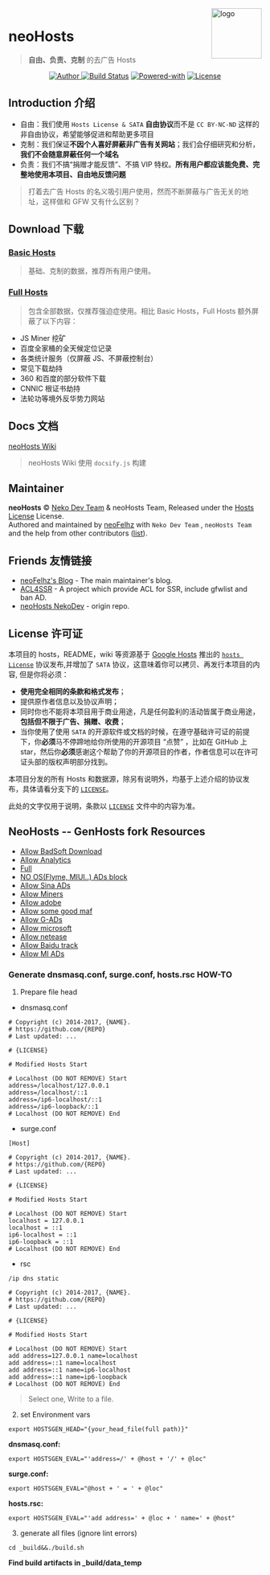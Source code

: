 <img src="https://i.loli.net/2017/10/26/59f16e54c30af.png" alt="logo" width="100" height="100" align="right" />

# neoHosts

> **自由、负责、克制** 的去广告 Hosts

<p align="center">
<a href="http://nekodev.io/">
<img alt="Author" src="https://img.shields.io/badge/Author-Neko%20Dev%20Team%20&%20neoHosts%20Team-blue.svg?style=flat-square"/>
  </a>
<a href="https://travis-ci.org/pigfromChina/neohosts"><img alt="Build Status" src="https://img.shields.io/travis/pigfromChina/neohosts.svg?style=flat-square"/></a>
<a href="https://github.com/pigfromChina/neohosts#neohosts----genhosts-fork-resources">
<img alt="Powered-with" src="https://img.shields.io/badge/powered-hostsgen-ee5566.svg?style=flat-square"/></a>
<a href="https://github.com/neko-dev/neohosts/blob/data/LICENSE"><img alt="License" src="https://img.shields.io/badge/License-Hosts%20License%20&%20SATA-757575.svg?style=flat-square"/></a>
</p>

## Introduction 介绍

- 自由：我们使用 `Hosts License & SATA` **自由协议**而不是 `CC BY-NC-ND` 这样的非自由协议，希望能够促进和帮助更多项目
- 克制：我们保证**不因个人喜好屏蔽非广告有关网站**；我们会仔细研究和分析，**我们不会随意屏蔽任何一个域名**
- 负责：我们不搞“捐赠才能反馈”、不搞 VIP 特权。**所有用户都应该能免费、完整地使用本项目、自由地反馈问题**

> 打着去广告 Hosts 的名义吸引用户使用，然而不断屏蔽与广告无关的地址，这样做和 GFW 又有什么区别？

## Download 下载

### [Basic Hosts](https://neko-dev.github.io/neohosts/basic/hosts)

> 基础、克制的数据，推荐所有用户使用。

### [Full Hosts](https://neko-dev.github.io/neohosts/full/hosts)

> 包含全部数据，仅推荐强迫症使用。相比 Basic Hosts，Full Hosts 额外屏蔽了以下内容：

- JS Miner 挖矿
- 百度全家桶的全天候定位记录
- 各类统计服务（仅屏蔽 JS、不屏蔽控制台）
- 常见下载劫持
- 360 和百度的部分软件下载
- CNNIC 根证书劫持
- 法轮功等境外反华势力网站

## Docs 文档

[neoHosts Wiki](https://neko-dev.github.io/neohosts/#/)

> neoHosts Wiki 使用 `docsify.js` 构建

## Maintainer

**neoHosts** © [Neko Dev Team](https://github.com/neko-dev) & neoHosts Team, Released under the [Hosts License](./LICENSE) License.<br>
Authored and maintained by [neoFelhz](https://github.com/neoFelhz) with `Neko Dev Team` , `neoHosts Team` and the help from other contributors ([list](https://github.com/neko-dev/neohosts/contributors)).

## Friends 友情链接

- [neoFelhz's Blog](https://blog.nfz.moe) - The main maintainer's blog.
- [ACL4SSR](https://github.com/ACL4SSR/ACL4SSR) - A project which provide ACL for SSR, include gfwlist and ban AD.
- [neoHosts NekoDev](https://github.com/neko-dev/neohosts) - origin repo.

## License 许可证

本项目的 hosts，README，wiki 等资源基于 [Google Hosts](https://github.com/googlehosts) 推出的 [`hosts License`](https://github.com/googlehosts/hosts-license) 协议发布,并增加了 `SATA` 协议，这意味着你可以拷贝、再发行本项目的内容, 但是你将必须：

- **使用完全相同的条款和格式发布**；
- 提供原作者信息以及协议声明；
- 同时你也不能将本项目用于商业用途，凡是任何盈利的活动皆属于商业用途，**包括但不限于广告、捐赠、收费**；
- 当你使用了使用 `SATA` 的开源软件或文档的时候，在遵守基础许可证的前提下，你**必须**马不停蹄地给你所使用的开源项目 “点赞” ，比如在 GitHub 上 star，然后你**必须**感谢这个帮助了你的开源项目的作者，作者信息可以在许可证头部的版权声明部分找到。

本项目分发的所有 Hosts 和数据源，除另有说明外，均基于上述介绍的协议发布，具体请看分支下的 [`LICENSE`](https://github.com/neko-dev/neohosts/blob/data/LICENSE)。

此处的文字仅用于说明，条款以 [`LICENSE`](https://github.com/neko-dev/neohosts/blob/data/LICENSE) 文件中的内容为准。

## NeoHosts -- GenHosts fork Resources
+ [Allow BadSoft Download](https://raw.githubusercontent.com/pigfromChina/neohosts/gh-pages/allow_badsoft_dl)
+ [Allow Analytics](https://raw.githubusercontent.com/pigfromChina/neohosts/gh-pages/analyze_me)
+ [Full](https://raw.githubusercontent.com/pigfromChina/neohosts/gh-pages/full)
+ [NO OS(Flyme, MIUI..) ADs block](https://raw.githubusercontent.com/pigfromChina/neohosts/gh-pages/i_love_os_ads)
+ [Allow Sina ADs](https://raw.githubusercontent.com/pigfromChina/neohosts/gh-pages/i_love_sina)
+ [Allow Miners](https://raw.githubusercontent.com/pigfromChina/neohosts/gh-pages/mine_me)
+ [Allow adobe](https://raw.githubusercontent.com/pigfromChina/neohosts/gh-pages/prise_adobe)
+ [Allow some good maf](https://raw.githubusercontent.com/pigfromChina/neohosts/gh-pages/prise_good)
+ [Allow G-ADs](https://raw.githubusercontent.com/pigfromChina/neohosts/gh-pages/prise_google)
+ [Allow microsoft](https://raw.githubusercontent.com/pigfromChina/neohosts/gh-pages/prise_ms)
+ [Allow netease](https://raw.githubusercontent.com/pigfromChina/neohosts/gh-pages/prise_netease)
+ [Allow Baidu track](https://raw.githubusercontent.com/pigfromChina/neohosts/gh-pages/track_me)
+ [Allow MI ADs](https://raw.githubusercontent.com/pigfromChina/neohosts/gh-pages/real_mi_fans)

### Generate dnsmasq.conf, surge.conf, hosts.rsc HOW-TO

1. Prepare file head
+ dnsmasq.conf
```
# Copyright (c) 2014-2017, {NAME}.
# https://github.com/{REPO}
# Last updated: ...

# {LICENSE}

# Modified Hosts Start

# Localhost (DO NOT REMOVE) Start
address=/localhost/127.0.0.1
address=/localhost/::1
address=/ip6-localhost/::1
address=/ip6-loopback/::1
# Localhost (DO NOT REMOVE) End

```

+ surge.conf
```
[Host]

# Copyright (c) 2014-2017, {NAME}.
# https://github.com/{REPO}
# Last updated: ...

# {LICENSE}

# Modified Hosts Start

# Localhost (DO NOT REMOVE) Start
localhost = 127.0.0.1
localhost = ::1
ip6-localhost = ::1
ip6-loopback = ::1
# Localhost (DO NOT REMOVE) End

```

+ rsc
```
/ip dns static

# Copyright (c) 2014-2017, {NAME}.
# https://github.com/{REPO}
# Last updated: ...

# {LICENSE}

# Modified Hosts Start

# Localhost (DO NOT REMOVE) Start
add address=127.0.0.1 name=localhost
add address=::1 name=localhost
add address=::1 name=ip6-localhost
add address=::1 name=ip6-loopback
# Localhost (DO NOT REMOVE) End

```
>Select one, Write to a file.

2. set Environment vars

`export HOSTSGEN_HEAD="{your_head_file(full path)}"`

__dnsmasq.conf:__

`export HOSTSGEN_EVAL="'address=/' + @host + '/' + @loc"`

__surge.conf:__

`export HOSTSGEN_EVAL="@host + ' = ' + @loc"`

__hosts.rsc:__

`export HOSTSGEN_EVAL="'add address=' + @loc + ' name=' + @host"`

3. generate all files (ignore lint errors)

`cd _build&&./build.sh`

__Find build artifacts in \_build/data_temp__
